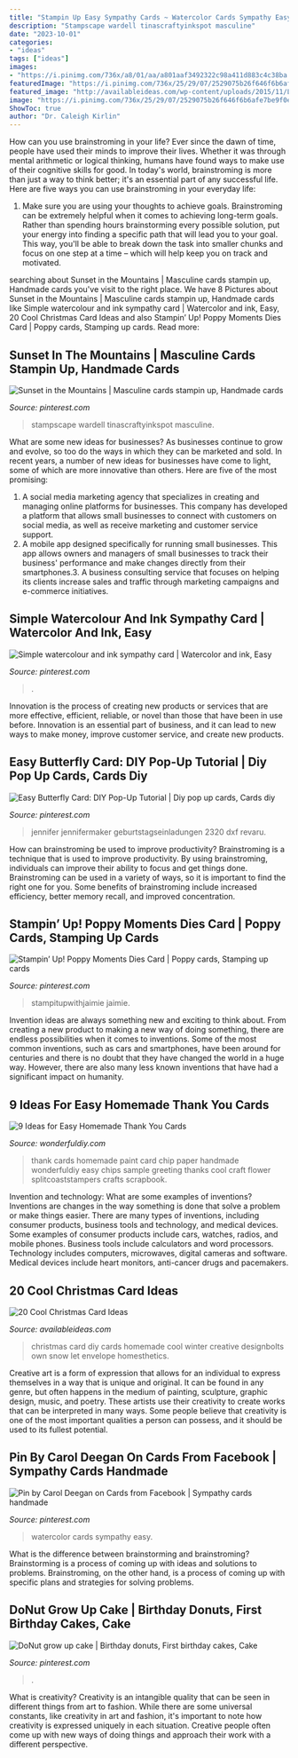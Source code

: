 ```yaml
---
title: "Stampin Up Easy Sympathy Cards ~ Watercolor Cards Sympathy Easy"
description: "Stampscape wardell tinascraftyinkspot masculine"
date: "2023-10-01"
categories:
- "ideas"
tags: ["ideas"]
images:
- "https://i.pinimg.com/736x/a8/01/aa/a801aaf3492322c98a411d883c4c38ba.jpg"
featuredImage: "https://i.pinimg.com/736x/25/29/07/2529075b26f646f6b6afe7be9f0edfe6.jpg"
featured_image: "http://availableideas.com/wp-content/uploads/2015/11/Let-it-Snow-Beautiful-Christmas-Card-Ideas.jpg"
image: "https://i.pinimg.com/736x/25/29/07/2529075b26f646f6b6afe7be9f0edfe6.jpg"
ShowToc: true
author: "Dr. Caleigh Kirlin"
---
```



How can you use brainstroming in your life?
Ever since the dawn of time, people have used their minds to improve their lives. Whether it was through mental arithmetic or logical thinking, humans have found ways to make use of their cognitive skills for good. In today's world, brainstroming is more than just a way to think better; it's an essential part of any successful life. Here are five ways you can use brainstroming in your everyday life: 
1) Make sure you are using your thoughts to achieve goals. Brainstroming can be extremely helpful when it comes to achieving long-term goals. Rather than spending hours brainstorming every possible solution, put your energy into finding a specific path that will lead you to your goal. This way, you'll be able to break down the task into smaller chunks and focus on one step at a time – which will help keep you on track and motivated.

	

		
searching about Sunset in the Mountains | Masculine cards stampin up, Handmade cards you've visit to the right place. We have 8 Pictures about Sunset in the Mountains | Masculine cards stampin up, Handmade cards like Simple watercolour and ink sympathy card | Watercolor and ink, Easy, 20 Cool Christmas Card Ideas and also Stampin’ Up! Poppy Moments Dies Card | Poppy cards, Stamping up cards. Read more:
		
    
## Sunset In The Mountains | Masculine Cards Stampin Up, Handmade Cards

<img loading=lazy src="https://i.pinimg.com/736x/25/29/07/2529075b26f646f6b6afe7be9f0edfe6.jpg" onerror="this.onerror=null;this.src='https://tse2.mm.bing.net/th?id=OIP.hJUzMwaHalniYf3YDSOagwHaFt&amp;pid=15.1';" alt="Sunset in the Mountains | Masculine cards stampin up, Handmade cards">

_Source: pinterest.com_

>stampscape wardell tinascraftyinkspot masculine. 

	

What are some new ideas for businesses?
As businesses continue to grow and evolve, so too do the ways in which they can be marketed and sold. In recent years, a number of new ideas for businesses have come to light, some of which are more innovative than others. Here are five of the most promising:
1. A social media marketing agency that specializes in creating and managing online platforms for businesses. This company has developed a platform that allows small businesses to connect with customers on social media, as well as receive marketing and customer service support.
2. A mobile app designed specifically for running small businesses. This app allows owners and managers of small businesses to track their business' performance and make changes directly from their smartphones.3. A business consulting service that focuses on helping its clients increase sales and traffic through marketing campaigns and e-commerce initiatives.
    
## Simple Watercolour And Ink Sympathy Card | Watercolor And Ink, Easy

<img loading=lazy src="https://i.pinimg.com/originals/cc/d9/fc/ccd9fc66099c1069076ae0e5adb312db.jpg" onerror="this.onerror=null;this.src='https://tse1.mm.bing.net/th?id=OIP.tdSQ-dhOGEVLzKhxTUc_TgHaJ4&amp;pid=15.1';" alt="Simple watercolour and ink sympathy card | Watercolor and ink, Easy">

_Source: pinterest.com_

>. 

	

Innovation is the process of creating new products or services that are more effective, efficient, reliable, or novel than those that have been in use before. Innovation is an essential part of business, and it can lead to new ways to make money, improve customer service, and create new products.

    
## Easy Butterfly Card: DIY Pop-Up Tutorial | Diy Pop Up Cards, Cards Diy

<img loading=lazy src="https://i.pinimg.com/736x/42/8b/a3/428ba3062c49d3dc9916538c2836db40.jpg" onerror="this.onerror=null;this.src='https://tse1.mm.bing.net/th?id=OIP.qrO9Ih0-mV2hmcGt7lSkEgHaO0&amp;pid=15.1';" alt="Easy Butterfly Card: DIY Pop-Up Tutorial | Diy pop up cards, Cards diy">

_Source: pinterest.com_

>jennifer jennifermaker geburtstagseinladungen 2320 dxf revaru. 

	

How can brainstroming be used to improve productivity?
Brainstroming is a technique that is used to improve productivity. By using brainstroming, individuals can improve their ability to focus and get things done. Brainstroming can be used in a variety of ways, so it is important to find the right one for you. Some benefits of brainstroming include increased efficiency, better memory recall, and improved concentration.

    
## Stampin’ Up! Poppy Moments Dies Card | Poppy Cards, Stamping Up Cards

<img loading=lazy src="https://i.pinimg.com/736x/a8/01/aa/a801aaf3492322c98a411d883c4c38ba.jpg" onerror="this.onerror=null;this.src='https://tse4.mm.bing.net/th?id=OIP.NvLi8GEgdjsdqVCXuYF1-gHaHa&amp;pid=15.1';" alt="Stampin’ Up! Poppy Moments Dies Card | Poppy cards, Stamping up cards">

_Source: pinterest.com_

>stampitupwithjaimie jaimie. 

	

Invention ideas are always something new and exciting to think about. From creating a new product to making a new way of doing something, there are endless possibilities when it comes to inventions. Some of the most common inventions, such as cars and smartphones, have been around for centuries and there is no doubt that they have changed the world in a huge way. However, there are also many less known inventions that have had a significant impact on humanity.

    
## 9 Ideas For Easy Homemade Thank You Cards

<img loading=lazy src="https://cdn.wonderfuldiy.com/wp-content/uploads/2016/02/Gorgeous-Paint-Chip-Thank-You-Card.jpg" onerror="this.onerror=null;this.src='https://tse3.mm.bing.net/th?id=OIP.ku_iSAGhFyTo3i0VbOAgBQHaI_&amp;pid=15.1';" alt="9 Ideas for Easy Homemade Thank You Cards">

_Source: wonderfuldiy.com_

>thank cards homemade paint card chip paper handmade wonderfuldiy easy chips sample greeting thanks cool craft flower splitcoaststampers crafts scrapbook. 

	

Invention and technology: What are some examples of inventions?
Inventions are changes in the way something is done that solve a problem or make things easier. There are many types of inventions, including consumer products, business tools and technology, and medical devices. Some examples of consumer products include cars, watches, radios, and mobile phones. Business tools include calculators and word processors. Technology includes computers, microwaves, digital cameras and software. Medical devices include heart monitors, anti-cancer drugs and pacemakers.

    
## 20 Cool Christmas Card Ideas

<img loading=lazy src="http://availableideas.com/wp-content/uploads/2015/11/Let-it-Snow-Beautiful-Christmas-Card-Ideas.jpg" onerror="this.onerror=null;this.src='https://tse2.mm.bing.net/th?id=OIP.f6ZmFsPZXDcp93jso9gTKAHaKj&amp;pid=15.1';" alt="20 Cool Christmas Card Ideas">

_Source: availableideas.com_

>christmas card diy cards homemade cool winter creative designbolts own snow let envelope homesthetics. 

	

Creative art is a form of expression that allows for an individual to express themselves in a way that is unique and original. It can be found in any genre, but often happens in the medium of painting, sculpture, graphic design, music, and poetry. These artists use their creativity to create works that can be interpreted in many ways. Some people believe that creativity is one of the most important qualities a person can possess, and it should be used to its fullest potential.

    
## Pin By Carol Deegan On Cards From Facebook | Sympathy Cards Handmade

<img loading=lazy src="https://i.pinimg.com/originals/39/91/21/3991214911d20f87a8a47eca4943cab4.jpg" onerror="this.onerror=null;this.src='https://tse3.mm.bing.net/th?id=OIP.3W_ZjKz8x2SrjOLWHLR22gHaJ4&amp;pid=15.1';" alt="Pin by Carol Deegan on Cards from Facebook | Sympathy cards handmade">

_Source: pinterest.com_

>watercolor cards sympathy easy. 

	

What is the difference between brainstorming and brainstroming?
Brainstorming is a process of coming up with ideas and solutions to problems. Brainstroming, on the other hand, is a process of coming up with specific plans and strategies for solving problems.

    
## DoNut Grow Up Cake | Birthday Donuts, First Birthday Cakes, Cake

<img loading=lazy src="https://i.pinimg.com/736x/ba/1b/9e/ba1b9e51befa7df4cbe36e1402eab693.jpg" onerror="this.onerror=null;this.src='https://tse2.mm.bing.net/th?id=OIP.1j02rlo2Ys-feZnKB4B8TQHaJ3&amp;pid=15.1';" alt="DoNut grow up cake | Birthday donuts, First birthday cakes, Cake">

_Source: pinterest.com_

>. 

	

What is creativity?
Creativity is an intangible quality that can be seen in different things from art to fashion. While there are some universal constants, like creativity in art and fashion, it's important to note how creativity is expressed uniquely in each situation. Creative people often come up with new ways of doing things and approach their work with a different perspective.

